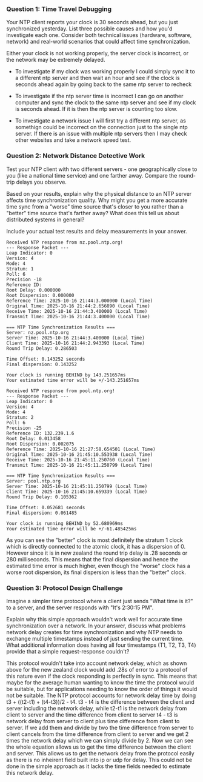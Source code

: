 ### Question 1: Time Travel Debugging
Your NTP client reports your clock is 30 seconds ahead, but you just synchronized yesterday. List three possible causes and how you'd investigate each one. Consider both technical issues (hardware, software, network) and real-world scenarios that could affect time synchronization.

Either your clock is not working properly, the server clock is incorrect, or the network may be extremely delayed. 

- To investigate if my clock was working properly I could simply sync it to a different ntp server and then wait an hour and see if the clock is seconds ahead again by going back to the same ntp server to recheck

- To investigate if the ntp server time is incorrect I can go on another computer and sync the clock to the same ntp
  server and see if my clock is seconds ahead. If it is then the ntp server is counting too slow.

- To investigate a network issue I will first try a different ntp server, as somethign could be incorrect on the
  connection just to the single ntp server. If there is an issue with multiple ntp servers then I may check other
  websites and take a network speed test.

### Question 2: Network Distance Detective Work
Test your NTP client with two different servers - one geographically close to you (like a national time service) and one farther away. Compare the round-trip delays you observe.

Based on your results, explain why the physical distance to an NTP server affects time synchronization quality. Why might you get a more accurate time sync from a "worse" time source that's closer to you rather than a "better" time source that's farther away? What does this tell us about distributed systems in general?

Include your actual test results and delay measurements in your answer.
```
Received NTP response from nz.pool.ntp.org!
--- Response Packet ---
Leap Indicator: 0
Version: 4
Mode: 4
Stratum: 1
Poll: 6
Precision -18
Reference ID:
Root Delay: 0.000000
Root Dispersion: 0.000000
Reference Time: 2025-10-16 21:44:3.000000 (Local Time)
Original Time: 2025-10-16 21:44:2.656890 (Local Time)
Receive Time: 2025-10-16 21:44:3.400000 (Local Time)
Transmit Time: 2025-10-16 21:44:3.400000 (Local Time)

=== NTP Time Synchronization Results ===
Server: nz.pool.ntp.org
Server Time: 2025-10-16 21:44:3.400000 (Local Time)
Client Time: 2025-10-16 21:44:2.943393 (Local Time)
Round Trip Delay: 0.286503

Time Offset: 0.143252 seconds
Final dispersion: 0.143252

Your clock is running BEHIND by 143.251657ms
Your estimated time error will be +/-143.251657ms

Received NTP response from pool.ntp.org!
--- Response Packet ---
Leap Indicator: 0
Version: 4
Mode: 4
Stratum: 2
Poll: 6
Precision -25
Reference ID: 132.239.1.6
Root Delay: 0.013458
Root Dispersion: 0.002075
Reference Time: 2025-10-16 21:27:58.654501 (Local Time)
Original Time: 2025-10-16 21:45:10.553938 (Local Time)
Receive Time: 2025-10-16 21:45:11.250760 (Local Time)
Transmit Time: 2025-10-16 21:45:11.250799 (Local Time)

=== NTP Time Synchronization Results ===
Server: pool.ntp.org
Server Time: 2025-10-16 21:45:11.250799 (Local Time)
Client Time: 2025-10-16 21:45:10.659339 (Local Time)
Round Trip Delay: 0.105362

Time Offset: 0.052681 seconds
Final dispersion: 0.061485

Your clock is running BEHIND by 52.680969ms
Your estimated time error will be +/-61.485425ms
```

As you can see the "better" clock is most definitely the stratum 1 clock which is directly connected to the atomic
clock, it has a dispersion of 0. However since it is in new zealand the round trip delay is .28 seconds or 280 milliseconds. This means that the final dispersion and hence the estimated time error is much higher, even though the "worse" clock has a worse root dispersion, its final dispersion is less than the "better" clock.


### Question 3: Protocol Design Challenge
Imagine a simpler time protocol where a client just sends "What time is it?" to a server, and the server responds with "It's 2:30:15 PM".

Explain why this simple approach wouldn't work well for accurate time synchronization over a network. In your answer, discuss what problems network delay creates for time synchronization and why NTP needs to exchange multiple timestamps instead of just sending the current time. What additional information does having all four timestamps (T1, T2, T3, T4) provide that a simple request-response couldn't?

This protocol wouldn't take into account network delay, which as shown above for the new zealand clock would add .28s of
error to a protocol of this nature even if the clock responding is perfectly in sync. This means that maybe for the
average human wanting to know the time the protocol would be suitable, but for applications needing to know the order of
things it would not be suitable. The NTP protocol accounts for
network delay time by doing t3 + ((t2-t1) + (t4-t3))/2 - t4. t3 - t4 is the difference between the client and server
including the network delay, while t2-t1 is the network delay from client to server and the time difference from client
to server t4 - t3 is network delay from server to client plus time difference from client to server. If we add them and
divide by two the time difference from server to client cancels from the time difference from client to server and we
get 2 times the network delay which we can simply divide by 2. Now we can see the whole equation allows us to get the
time difference between the client and server. This allows us to get the network delay from the protocol
easily as there is no inheirent field built into ip or udp for delay. This could not be done in the simple approach as
it lacks the time fields needed to estimate this network delay. 
